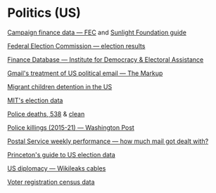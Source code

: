 # Politics (US)

[Campaign finance data — FEC](https://www.fec.gov/data/) and [Sunlight Foundation guide](https://sunlightfoundation.com/2015/07/08/openfec-makes-campaign-finance-data-more-accessible-with-new-api-heres-how-to-get-started/)

[Federal Election Commission — election results](https://www.fec.gov/introduction-campaign-finance/election-and-voting-information/)

[Finance Database — Institute for Democracy & Electoral Assistance](https://www.idea.int/data-tools/data/political-finance-database)

[Gmail's treatment of US political email — The Markup](https://github.com/the-markup/investigation-wheres-my-email)

[Migrant children detention in the US](https://github.com/themarshallproject/cbp-migrantchildren-detention-data)

[MIT's election data](https://electionlab.mit.edu/data)

[Police deaths, 538](https://fivethirtyeight.datasettes.com/fivethirtyeight/police-deaths%2Fall_data) & [clean](https://fivethirtyeight.datasettes.com/fivethirtyeight/police-deaths%2Fclean_data)

[Police killings (2015-21) — Washington Post](https://www.washingtonpost.com/graphics/investigations/police-shootings-database/)

[Postal Service weekly performance — how much mail got dealt with?](https://drive.google.com/drive/folders/1WIiUIu0PP_5D1j8R_-T7IN7kVWk9lvuj)

[Princeton's guide to US election data](https://libguides.princeton.edu/elections#s-lg-box-12629001)

[US diplomacy — Wikileaks cables](https://wikileaks.org/plusd/)

[Voter registration census data](https://www.census.gov/topics/public-sector/voting.html)
